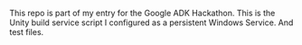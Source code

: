 This repo is part of my entry for the Google ADK Hackathon. This is the Unity build service script I configured as a persistent Windows Service. And test files. 
